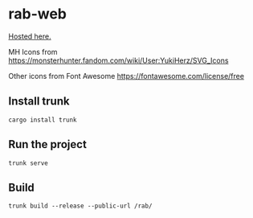 # rab-web

[Hosted here.](https://itytophile.github.io/rab/index.html)

MH Icons from https://monsterhunter.fandom.com/wiki/User:YukiHerz/SVG_Icons

Other icons from Font Awesome https://fontawesome.com/license/free

## Install trunk

```
cargo install trunk
```

## Run the project

```
trunk serve
```

## Build

```
trunk build --release --public-url /rab/
```
